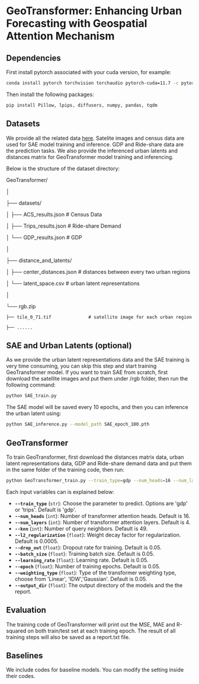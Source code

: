 # GeoTransformer: Enhancing Urban Forecasting with Geospatial Attention Mechanism

## Dependencies
First install pytorch associated with your cuda version, for example:
```bash
conda install pytorch torchvision torchaudio pytorch-cuda=11.7 -c pytorch -c nvidia
```
Then install the following packages:
```bash
pip install Pillow, lpips, diffusers, numpy, pandas, tqdm
```

## Datasets
We provide all the related data [here](https://huggingface.co/datasets/GeoTransformer/geotransformer/tree/main). Satelite images and census data are used for SAE model training and inference. GDP and Ride-share data are the prediction tasks. We also provide the inferenced urban latents and distances matrix for GeoTransformer model training and inferencing.

Below is the structure of the dataset directory:

GeoTransformer/

│

├── datasets/                    

│   ├── ACS_results.json           # Census Data

│   ├── Trips_results.json         # Ride-share Demand

│   └── GDP_results.json           # GDP

│

├── distance_and_latents/ 

│   ├── center_distances.json      # distances between every two urban regions

│   └── latent_space.csv           # urban latent representations

│

└── rgb.zip                   

    ├── tile_0_71.tif              # satellite image for each urban region
    
    ├── ......             



## SAE and Urban Latents (optional)
As we provide the urban latent representations data and the SAE training is very time consuming, you can skip this step and start training GeoTransformer model.
If you want to train SAE from scratch, first download the satellite images and put them under /rgb folder, then run the following command:
```bash
python SAE_train.py
```
The SAE model will be saved every 10 epochs, and then you can inference the urban latent using:
```bash
python SAE_inference.py --model_path SAE_epoch_100.pth
```


## GeoTransformer
To train GeoTransformer, first download the distances matrix data, urban latent representations data, GDP and Ride-share demand data and put them in the same folder of the training code, then run:
```bash
python GeoTransformer_train.py --train_type=gdp --num_heads=16 --num_layers=4 --knn=49 --l2_regularization=5e-4 --drop_out=0.05 --batch_size=4 --learning_rate =0.01 --epoch=60 --weighting_type=Linear --output_dir='./'
```
Each input variables can is explained below:
- **`--train_type`** (`str`): Choose the parameter to predict. Options are 'gdp' or 'trips'. Default is 'gdp'.
- **`--num_heads`** (`int`): Number of transformer attention heads. Default is 16.
- **`--num_layers`** (`int`): Number of transformer attention layers. Default is 4.
- **`--knn`** (`int`): Number of query neighbors. Default is 49.
- **`--l2_regularization`** (`float`): Weight decay factor for regularization. Default is 0.0005.
- **`--drop_out`** (`float`): Dropout rate for training. Default is 0.05.
- **`--batch_size`** (`float`): Training batch size. Default is 0.05.
- **`--learning_rate`** (`float`): Learning rate. Default is 0.05.
- **`--epoch`** (`float`): Number of training epochs. Default is 0.05.
- **`--weighting_type`** (`float`): Type of the transformer weighting type, choose from 'Linear', 'IDW','Gaussian'. Default is 0.05.
- **`--output_dir`** (`float`): The output directory of the models and the the report.

## Evaluation
The training code of GeoTransformer will print out the MSE, MAE and R-squared on both train/test set at each training epoch. The result of all training steps will also be saved as a report.txt file.

## Baselines
We include codes for baseline models. You can modify the setting inside their codes.